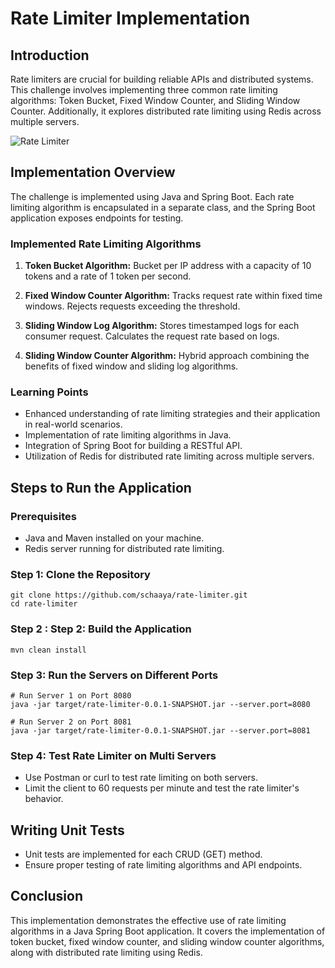 # Rate Limiter Implementation

## Introduction
Rate limiters are crucial for building reliable APIs and distributed systems. This challenge involves implementing three common rate limiting algorithms: Token Bucket, Fixed Window Counter, and Sliding Window Counter. Additionally, it explores distributed rate limiting using Redis across multiple servers.

![Rate Limiter](https://thealgoristsblob.blob.core.windows.net/thealgoristsimages/rate-limiter-sys-design-3.jpeg)
## Implementation Overview
The challenge is implemented using Java and Spring Boot. Each rate limiting algorithm is encapsulated in a separate class, and the Spring Boot application exposes endpoints for testing.

### Implemented Rate Limiting Algorithms
1. **Token Bucket Algorithm:** Bucket per IP address with a capacity of 10 tokens and a rate of 1 token per second.

2. **Fixed Window Counter Algorithm:** Tracks request rate within fixed time windows. Rejects requests exceeding the threshold.

3. **Sliding Window Log Algorithm:** Stores timestamped logs for each consumer request. Calculates the request rate based on logs.

4. **Sliding Window Counter Algorithm:** Hybrid approach combining the benefits of fixed window and sliding log algorithms.

### Learning Points
- Enhanced understanding of rate limiting strategies and their application in real-world scenarios.
- Implementation of rate limiting algorithms in Java.
- Integration of Spring Boot for building a RESTful API.
- Utilization of Redis for distributed rate limiting across multiple servers.

## Steps to Run the Application

### Prerequisites
- Java and Maven installed on your machine.
- Redis server running for distributed rate limiting.

### Step 1: Clone the Repository
```
git clone https://github.com/schaaya/rate-limiter.git
cd rate-limiter
```
### Step 2 : Step 2: Build the Application
```
mvn clean install
```
### Step 3: Run the Servers on Different Ports
```
# Run Server 1 on Port 8080
java -jar target/rate-limiter-0.0.1-SNAPSHOT.jar --server.port=8080

# Run Server 2 on Port 8081
java -jar target/rate-limiter-0.0.1-SNAPSHOT.jar --server.port=8081
```

### Step 4: Test Rate Limiter on Multi Servers
- Use Postman or curl to test rate limiting on both servers.
- Limit the client to 60 requests per minute and test the rate limiter's behavior.
## Writing Unit Tests
- Unit tests are implemented for each CRUD (GET) method.
- Ensure proper testing of rate limiting algorithms and API endpoints.
## Conclusion
This implementation demonstrates the effective use of rate limiting algorithms in a Java Spring Boot application. It covers the implementation of token bucket, fixed window counter, and sliding window counter algorithms, along with distributed rate limiting using Redis.

